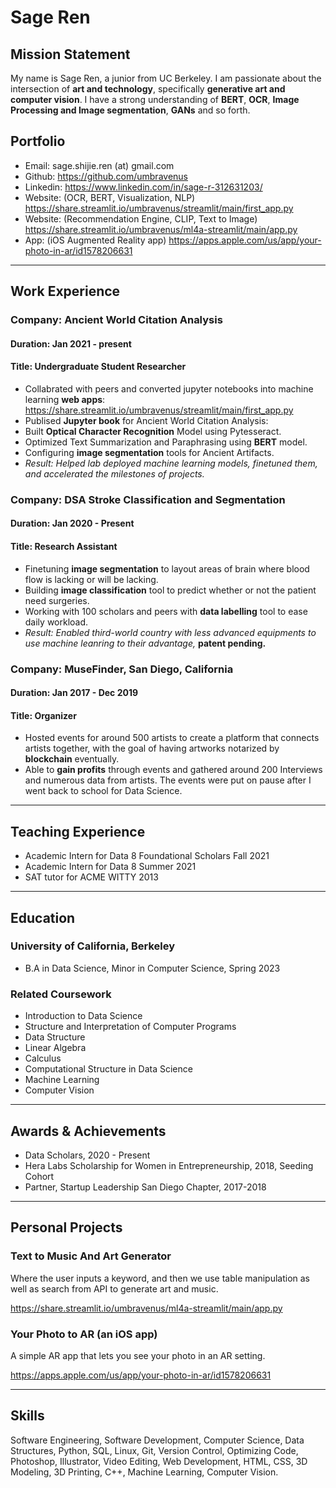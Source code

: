 # Sage Ren

## Mission Statement
My name is Sage Ren, a junior from UC Berkeley. I am passionate about the intersection of **art and technology**, specifically **generative art and computer vision**. I have a strong understanding of **BERT**, **OCR**, **Image Processing and Image segmentation**, **GANs** and so forth.

## Portfolio
- Email: sage.shijie.ren (at) gmail.com
- Github: https://github.com/umbravenus
- Linkedin: https://www.linkedin.com/in/sage-r-312631203/
- Website: (OCR, BERT, Visualization, NLP) https://share.streamlit.io/umbravenus/streamlit/main/first_app.py
- Website: (Recommendation Engine, CLIP, Text to Image) https://share.streamlit.io/umbravenus/ml4a-streamlit/main/app.py
- App: (iOS Augmented Reality app) https://apps.apple.com/us/app/your-photo-in-ar/id1578206631

---

## Work Experience
### Company: Ancient World Citation Analysis 
#### Duration: Jan 2021 - present
#### Title: Undergraduate Student Researcher
- Collabrated with peers and converted jupyter notebooks into machine learning **web apps**: https://share.streamlit.io/umbravenus/streamlit/main/first_app.py
- Publised **Jupyter book** for Ancient World Citation Analysis: 
- Built **Optical Character Recognition** Model using Pytesseract.
- Optimized Text Summarization and Paraphrasing using **BERT** model.
- Configuring **image segmentation** tools for Ancient Artifacts.
- *Result: Helped lab deployed machine learning models, finetuned them, and accelerated the milestones of projects.*

### Company: DSA Stroke Classification and Segmentation
#### Duration: Jan 2020 - Present
#### Title: Research Assistant
- Finetuning **image segmentation** to layout areas of brain where blood flow is lacking or will be lacking.
- Building **image classification** tool to predict whether or not the patient need surgeries.
- Working with 100 scholars and peers with **data labelling** tool to ease daily workload.
- *Result: Enabled third-world country with less advanced equipments to use machine leanring to their advantage,* **patent pending.**

### Company: MuseFinder, San Diego, California
#### Duration: Jan 2017 - Dec 2019
#### Title: Organizer
- Hosted events for around 500 artists to create a platform that connects artists together, with the goal of having artworks notarized by **blockchain** eventually.
- Able to **gain profits** through events and gathered around 200 Interviews and numerous data from artists. The events were put on pause after I went back to school for Data Science.


---

## Teaching Experience

- Academic Intern for Data 8 Foundational Scholars Fall 2021
- Academic Intern for Data 8 Summer 2021
- SAT tutor for ACME WITTY 2013


---

## Education
### University of California, Berkeley
- B.A in Data Science, Minor in Computer Science, Spring 2023
### Related Coursework
- Introduction to Data Science
- Structure and Interpretation of Computer Programs
- Data Structure
- Linear Algebra
- Calculus
- Computational Structure in Data Science
- Machine Learning
- Computer Vision


---


## Awards & Achievements
- Data Scholars, 2020 - Present
- Hera Labs Scholarship for Women in Entrepreneurship, 2018, Seeding Cohort
- Partner, Startup Leadership San Diego Chapter, 2017-2018

---

## Personal Projects
### Text to Music And Art Generator
Where the user inputs a keyword, and then we use table manipulation as well as search from API to generate art and music.

https://share.streamlit.io/umbravenus/ml4a-streamlit/main/app.py

### Your Photo to AR (an iOS app)
A simple AR app that lets you see your photo in an AR setting.

https://apps.apple.com/us/app/your-photo-in-ar/id1578206631

---

## Skills
Software Engineering, Software Development, Computer Science, Data Structures, Python, SQL, Linux, Git, Version Control, Optimizing Code, Photoshop, Illustrator, Video Editing, Web Development, HTML, CSS, 3D Modeling, 3D Printing, C++, Machine Learning, Computer Vision.